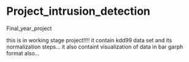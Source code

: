 # Project_intrusion_detection
Final_year_project

this is in working stage project!!!! it contain kdd99 data set and its normalization steps... it also containt visualization of data in bar garph format also...
